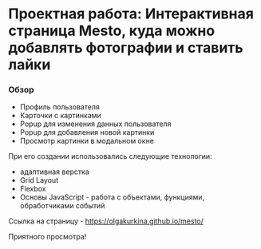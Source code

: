 # Проектная работа: Интерактивная страница Mesto, куда можно добавлять фотографии и ставить лайки

### Обзор
* Профиль пользователя
* Карточки с картинками
* Popup для изменения данных пользователя
* Popup для добавления новой картинки
* Просмотр картинки в модальном окне

При его создании использовались следующие технологии:
* адаптивная верстка
* Grid Layout
* Flexbox
* Основы JavaScript - работа с объектами, функциями, обработчиками событий

Ссылка на страницу - https://olgakurkina.github.io/mesto/

Приятного просмотра!
